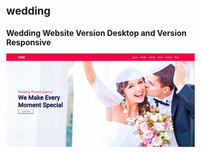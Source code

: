 # wedding

## Wedding Website Version Desktop and Version Responsive

![Wedding Website](https://github.com/edesiojnr/wedding/blob/main/wedding.jpg)

